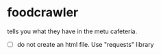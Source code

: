 # foodcrawler
tells you what they have in the metu cafeteria.
  
- [ ] do not create an html file. Use "requests" library
